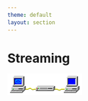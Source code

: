 ```yaml
---
theme: default
layout: section
---
```


# Streaming

![Win Pub/Sub Animation](.demo/slides/images/win-pubsub-x100.gif)
